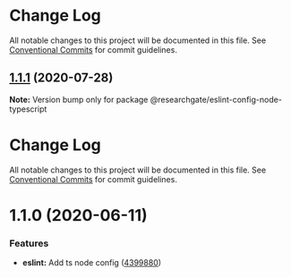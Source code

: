 # Change Log

All notable changes to this project will be documented in this file. See
[Conventional Commits](https://conventionalcommits.org) for commit guidelines.

## [1.1.1](https://github.com/researchgate/tooling/compare/@researchgate/eslint-config-node-typescript@1.1.0...@researchgate/eslint-config-node-typescript@1.1.1) (2020-07-28)

**Note:** Version bump only for package
@researchgate/eslint-config-node-typescript

# Change Log

All notable changes to this project will be documented in this file. See
[Conventional Commits](https://conventionalcommits.org) for commit guidelines.

# 1.1.0 (2020-06-11)

### Features

- **eslint:** Add ts node config
  ([4399880](https://github.com/researchgate/tooling/commit/43998800092bfedeff0b39c5ae69f4a6f3fede5f))
